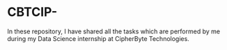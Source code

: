 # CBTCIP-
In these repository, I have shared all the tasks which are performed by me during my Data Science internship at CipherByte Technologies.
